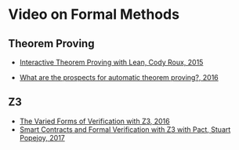 # Video on Formal Methods

## Theorem Proving
- [Interactive Theorem Proving with Lean, Cody Roux, 2015](https://youtu.be/tU5HfVc2nR8)

- [What are the prospects for automatic theorem proving?, 2016](https://youtu.be/OLxbIXwpMes)

## Z3
- [The Varied Forms of Verification with Z3, 2016](https://youtu.be/wHSmAThRBHg)
- [Smart Contracts and Formal Verification with Z3 with Pact, Stuart Popejoy, 2017](https://youtu.be/l7XuSuEe-Yg)
